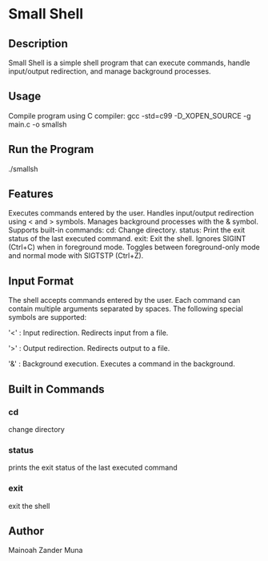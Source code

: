 # Small Shell

## Description
Small Shell is a simple shell program that can execute commands, handle input/output redirection, and manage background processes.

## Usage
Compile program using C compiler:
gcc -std=c99 -D_XOPEN_SOURCE -g main.c -o smallsh

## Run the Program
./smallsh

## Features
Executes commands entered by the user.
Handles input/output redirection using < and > symbols.
Manages background processes with the & symbol.
Supports built-in commands:
cd: Change directory.
status: Print the exit status of the last executed command.
exit: Exit the shell.
Ignores SIGINT (Ctrl+C) when in foreground mode.
Toggles between foreground-only mode and normal mode with SIGTSTP (Ctrl+Z).

## Input Format
The shell accepts commands entered by the user. Each command can contain multiple arguments separated by spaces. The following special symbols are supported:

'<' : Input redirection. Redirects input from a file.

'>' : Output redirection. Redirects output to a file.

'&' : Background execution. Executes a command in the background.

## Built in Commands
### cd
change directory
### status
prints the exit status of the last executed command
### exit
exit the shell

## Author
Mainoah Zander Muna
